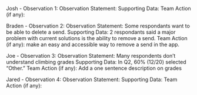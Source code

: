 Josh - Observation 1:
Observation Statement:
Supporting Data:
Team Action (if any):

Braden - Observation 2:
Observation Statement: Some respondants want to be able to delete a send.
Supporting Data: 2 respondants said a major problem with current solutions is the ability to remove a send.
Team Action (if any): make an easy and accessible way to remove a send in the app.

Joe - Observation 3:
Observation Statement: Many respondents don’t understand climbing grades
Supporting Data: In Q2, 60% (12/20) selected “Other.”
Team Action (if any): Add a one sentence description on grades

Jared - Observation 4:
Observation Statement:
Supporting Data:
Team Action (if any):
